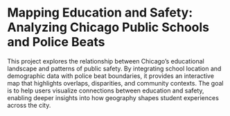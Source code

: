 # Mapping Education and Safety: Analyzing Chicago Public Schools and Police Beats

This project explores the relationship between Chicago’s educational landscape and patterns of public safety. By integrating school location and demographic data with police beat boundaries, it provides an interactive map that highlights overlaps, disparities, and community contexts. The goal is to help users visualize connections between education and safety, enabling deeper insights into how geography shapes student experiences across the city.
